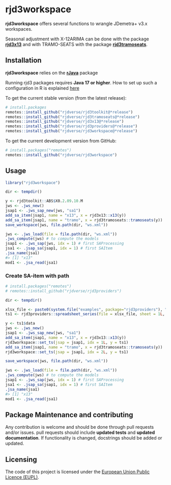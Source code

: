 
<!-- README.md is generated from README.Rmd. Please edit that file -->

# rjd3workspace

**rjd3workspace** offers several functions to wrangle JDemetra+ v3.x
workspaces.

Seasonal adjustment with X-12ARIMA can be done with the package
[**rjd3x13**](https://github.com/rjdverse/rjd3x13) and with TRAMO-SEATS
with the package
[**rjd3tramoseats**](https://github.com/rjdverse/rjd3tramoseats).

## Installation

**rjd3workspace** relies on the
[**rJava**](https://CRAN.R-project.org/package=rJava) package

Running rjd3 packages requires **Java 17 or higher**. How to set up such
a configuration in R is explained
[here](https://jdemetra-new-documentation.netlify.app/#Rconfig)

To get the current stable version (from the latest release):

``` r
# install.packages
remotes::install_github("rjdverse/rjd3toolkit@*release")
remotes::install_github("rjdverse/rjd3tramoseats@*release")
remotes::install_github("rjdverse/rjd3x13@*release")
remotes::install_github("rjdverse/rjd3providers@*release")
remotes::install_github("rjdverse/rjd3workspace@*release")
```

To get the current development version from GitHub:

``` r
# install.packages("remotes")
remotes::install_github("rjdverse/rjd3workspace")
```

## Usage

``` r
library("rjd3workspace")

dir <- tempdir()

y <- rjd3toolkit::ABS$X0.2.09.10.M
jws <- .jws_new()
jsap1 <- .jws_sap_new(jws, "sa1")
add_sa_item(jsap1, name = "x13", x = rjd3x13::x13(y))
add_sa_item(jsap1, name = "tramo", x = rjd3tramoseats::tramoseats(y))
save_workspace(jws, file.path(dir, "ws.xml"))

jws <- .jws_load(file = file.path(dir, "ws.xml"))
.jws_compute(jws) # to compute the models
jsap1 <- .jws_sap(jws, idx = 1) # first SAProcessing
jsa1 <- .jsap_sa(jsap1, idx = 1) # first SAItem
.jsa_name(jsa1)
#> [1] "x13"
mod1 <- .jsa_read(jsa1)
```

### Create SA-item with path

``` r
# install.packages("remotes")
# remotes::install_github("rjdverse/rjd3providers")

dir <- tempdir()

xlsx_file <- paste0(system.file("examples", package="rjd3providers"), "/Insee.xlsx")
ts1 <- rjd3providers::spreadsheet_series(file = xlsx_file, sheet = 1L, series = 3L)

y <- ts1$data
jws <- .jws_new()
jsap1 <- .jws_sap_new(jws, "sa1")
add_sa_item(jsap1, name = "x13", x = rjd3x13::x13(y))
rjd3workspace::set_ts(jsap = jsap1, idx = 1L, y = ts1)
add_sa_item(jsap1, name = "tramo", x = rjd3tramoseats::tramoseats(y))
rjd3workspace::set_ts(jsap = jsap1, idx = 2L, y = ts1)

save_workspace(jws, file.path(dir, "ws.xml"))

jws <- .jws_load(file = file.path(dir, "ws.xml"))
.jws_compute(jws) # to compute the models
jsap1 <- .jws_sap(jws, idx = 1) # first SAProcessing
jsa1 <- .jsap_sa(jsap1, idx = 1) # first SAItem
.jsa_name(jsa1)
#> [1] "x13"
mod1 <- .jsa_read(jsa1)
```

## Package Maintenance and contributing

Any contribution is welcome and should be done through pull requests
and/or issues. pull requests should include **updated tests** and
**updated documentation**. If functionality is changed, docstrings
should be added or updated.

## Licensing

The code of this project is licensed under the [European Union Public
Licence
(EUPL)](https://joinup.ec.europa.eu/collection/eupl/eupl-text-eupl-12).

